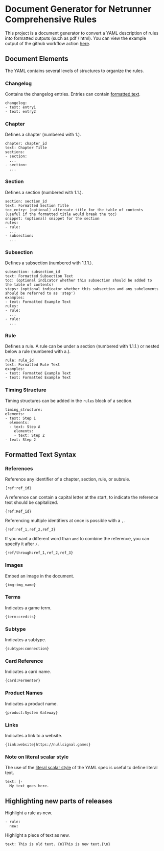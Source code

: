 # Document Generator for Netrunner Comprehensive Rules

This project is a document generator to convert a YAML description of rules into formatted outputs (such as pdf / html). You can view the example output of the github workflow action [here](https://github.com/rubenpieters/netrunner-comprehensive-rules/actions/workflows/convert.yaml).

## Document Elements

The YAML contains several levels of structures to organize the rules.

### Changelog

Contains the changelog entries. Entries can contain [formatted text](#formatted-text-syntax).

```
changelog:
- text: entry1
- text: entry2
```

### Chapter

Defines a chapter (numbered with 1.).

```
chapter: chapter_id
text: Chapter Title
sections:
- section:
  ...
- section:
  ...
```

### Section

Defines a section (numbered with 1.1.).

```
section: section_id
text: Formatted Section Title
toc_entry: (optional) alternate title for the table of contents (useful if the formatted title would break the toc)
snippet: (optional) snippet for the section
rules:
- rule:
  ...
- subsection:
  ...
```

### Subsection

Defines a subsection (numbered with 1.1.1.).

```
subsection: subsection_id
text: Formatted Subsection Text
toc: (optional indicator whether this subsection should be added to the table of contents)
steps: (optional indicator whether this subsection and any subelements should be referred to as 'step')
examples:
- text: Formatted Example Text
rules:
- rule:
  ...
- rule:
  ...
```

### Rule

Defines a rule. A rule can be under a section (numbered with 1.1.1.) or nested below a rule (numbered with a.).

```
rule: rule_id
text: Formatted Rule Text
examples:
- text: Formatted Example Text
- text: Formatted Example Text
```

### Timing Structure

Timing structures can be added in the `rules` block of a section.

```
timing_structure:
elements:
- text: Step 1
  elements:
  - text: Step A
    elements:
    - text: Step Z
- text: Step 2
```

## Formatted Text Syntax

### References

Reference any identifier of a chapter, section, rule, or subrule.

```
{ref:ref_id}
```

A reference can contain a capital letter at the start, to indicate the reference text should be capitalized.

```
{ref:Ref_id}
```

Referencing multiple identifiers at once is possible with a `,`.

```
{ref:ref_1,ref_2,ref_3}
```

If you want a different word than `and` to combine the reference, you can specify it after `/`.

```
{ref/through:ref_1,ref_2,ref_3}
```

### Images

Embed an image in the document.

```
{img:img_name}
```

### Terms

Indicates a game term.

```
{term:credits}
```

### Subtype

Indicates a subtype.

```
{subtype:connection}
```

### Card Reference

Indicates a card name.

```
{card:Fermenter}
```

### Product Names

Indicates a product name.

```
{product:System Gateway}
```

### Links

Indicates a link to a website.

```
{link:website|https://nullsignal.games}
```

### Note on literal scalar style

The use of the [literal scalar style](https://yaml.org/spec/1.2.2/#literal-style) of the YAML spec is useful to define literal text.

```
text: |-
  My text goes here.
```

## Highlighting new parts of releases

Highlight a rule as new.

```
- rule:
  new:
```

Highlight a piece of text as new.

```
text: This is old text. {n}This is new text.{\n}
```
